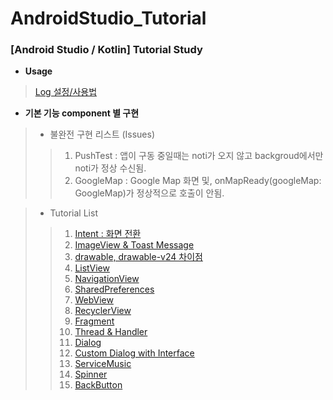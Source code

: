# AndroidStudio_Tutorial

### [Android Studio / Kotlin] Tutorial Study

   

+ **Usage**
>  [Log 설정/사용법](https://winterpoet-kim.tistory.com/17)

   

+ **기본 기능 component 별 구현**

   

> - 불완전 구현 리스트 (Issues)
> > 1. PushTest :  앱이 구동 중일때는 noti가 오지 않고 backgroud에서만 noti가 정상 수신됨.
> > 1. GoogleMap : Google Map 화면 및, onMapReady(googleMap: GoogleMap)가 정상적으로 호출이 안됨.

   

> - Tutorial List
> > 1. [Intent : 화면 전환](https://winterpoet-kim.tistory.com/8)
> > 1. [ImageView & Toast Message](https://winterpoet-kim.tistory.com/9)
> > 1. [drawable, drawable-v24 차이점](https://winterpoet-kim.tistory.com/10)
> > 1. [ListView](https://winterpoet-kim.tistory.com/11)
> > 1. [NavigationView](https://winterpoet-kim.tistory.com/12)
> > 1. [SharedPreferences](https://winterpoet-kim.tistory.com/13)
> > 1. [WebView](https://winterpoet-kim.tistory.com/14)
> > 1. [RecyclerView](https://winterpoet-kim.tistory.com/15)
> > 1. [Fragment](https://winterpoet-kim.tistory.com/16)
> > 1. [Thread & Handler](https://winterpoet-kim.tistory.com/18)
> > 1. [Dialog](https://winterpoet-kim.tistory.com/20)
> > 1. [Custom Dialog with Interface](https://winterpoet-kim.tistory.com/21)
> > 1. [ServiceMusic](https://winterpoet-kim.tistory.com/22)
> > 1. [Spinner](https://winterpoet-kim.tistory.com/23)
> > 1. [BackButton](https://winterpoet-kim.tistory.com/24)
